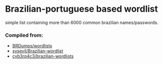 # Brazilian-portuguese based wordlist
simple list containing more than 6000 common brazilian names/passwords.

### Compiled from:
+ [BRDumps/wordlists](https://github.com/BRDumps/wordlists)
+ [sysevil/Brazilian-wordlist](https://github.com/sysevil/Brazilian-wordlist)
+ [cyb3rp4c3/brazilian-wordlists](https://github.com/cyb3rp4c3/brazilian-wordlists)

